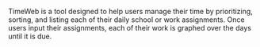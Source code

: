 TimeWeb is a tool designed to help users manage their time by prioritizing, sorting, and listing each of their daily school or work assignments. Once users input their assignments, each of their work is graphed over the days until it is due.
